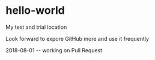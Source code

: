 # hello-world
My test and trial location 

Look forward to expore GitHub more and use it frequently 

2018-08-01 -- working on Pull Request
